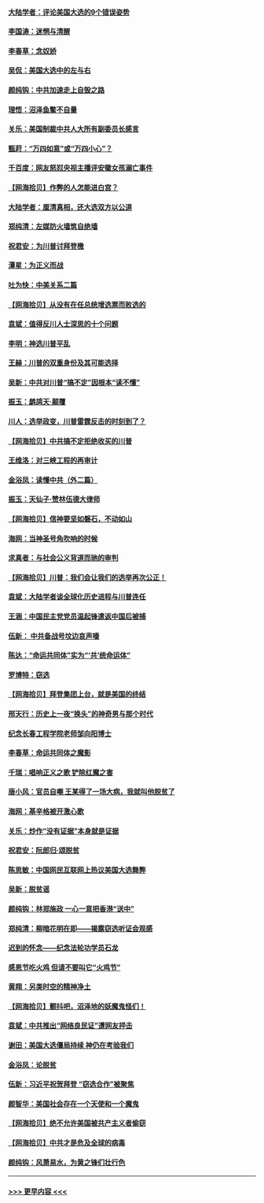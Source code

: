 #### [大陆学者：评论美国大选的9个错误姿势](../pages/nsc993/n12609586.md?t=12102102) 
#### [李国涛：迷惘与清醒](../pages/nsc993/n12607532.md?t=12102102) 
#### [李春草：念奴娇](../pages/nsc993/n12607083.md?t=12102102) 
#### [吴侃：美国大选中的左与右](../pages/nsc993/n12607054.md?t=12102102) 
#### [颜纯钩：中共加速走上自毁之路](../pages/nsc993/n12606473.md?t=12102102) 
#### [理悟：沼泽鱼鳖不自量](../pages/nsc993/n12606454.md?t=12102102) 
#### [关乐：美国制裁中共人大所有副委员长感言](../pages/nsc993/n12606442.md?t=12102102) 
#### [甄莳：“万四如意”或“万四小心”？](../pages/nsc993/n12606091.md?t=12102102) 
#### [千百度：网友怒怼央视主播评安徽女孩溺亡事件](../pages/nsc993/n12605370.md?t=12102102) 
#### [【网海拾贝】作弊的人怎能进白宫？](../pages/nsc993/n12603546.md?t=12102102) 
#### [大陆学者：厘清真相，还大选双方以公道](../pages/nsc993/n12603475.md?t=12102102) 
#### [郑纯清：左媒防火墙筑自绝墙](../pages/nsc993/n12602226.md?t=12102102) 
#### [祝君安：为川普讨拜登檄](../pages/nsc993/n12602199.md?t=12102102) 
#### [潭星：为正义而战](../pages/nsc993/n12600926.md?t=12102102) 
#### [吐为快：中美关系二篇](../pages/nsc993/n12600908.md?t=12102102) 
#### [【网海拾贝】从没有在任总统增选票而败选的](../pages/nsc993/n12600435.md?t=12102102) 
#### [袁斌：值得反川人士深思的十个问题](../pages/nsc993/n12600332.md?t=12102102) 
#### [李明：神选川普平乱](../pages/nsc993/n12599751.md?t=12102102) 
#### [王赫：川普的双重身份及其可能选择](../pages/nsc993/n12599723.md?t=12102102) 
#### [吴新：中共对川普“搞不定”因根本“读不懂”](../pages/nsc993/n12599502.md?t=12102102) 
#### [振玉：鹧鸪天‧颠覆](../pages/nsc993/n12599494.md?t=12102102) 
#### [川人：选举政变，川普雷霆反击的时刻到了？](../pages/nsc993/n12599291.md?t=12102102) 
#### [【网海拾贝】中共搞不定拒绝收买的川普](../pages/nsc993/n12598955.md?t=12102102) 
#### [王维洛：对三峡工程的再审计](../pages/nsc993/n12598436.md?t=12102102) 
#### [金浴凤：读懂中共（外二篇）](../pages/nsc993/n12597943.md?t=12102102) 
#### [振玉：天仙子‧赞林伍德大律师](../pages/nsc993/n12597929.md?t=12102102) 
#### [【网海拾贝】信神要坚如磐石，不动如山](../pages/nsc993/n12597901.md?t=12102102) 
#### [海网：当神圣号角吹响的时候](../pages/nsc993/n12595891.md?t=12102102) 
#### [求真者：与社会公义背道而驰的审判](../pages/nsc993/n12595868.md?t=12102102) 
#### [【网海拾贝】川普：我们会让我们的选举再次公正！](../pages/nsc993/n12594930.md?t=12102102) 
#### [袁斌：大陆学者谈全球化历史进程与川普连任](../pages/nsc993/n12594690.md?t=12102102) 
#### [王涵：中国民主党党员温起锋遣返中国后被捕](../pages/nsc993/n12594540.md?t=12102102) 
#### [伍新： 中共备战号坟边哀声嚎](../pages/nsc993/n12593086.md?t=12102102) 
#### [陈达：“命运共同体”实为“‘共’统命运体”](../pages/nsc993/n12590865.md?t=12102102) 
#### [罗博特：窃选](../pages/nsc993/n12590619.md?t=12102102) 
#### [【网海拾贝】拜登集团上台，就是美国的终结](../pages/nsc993/n12589725.md?t=12102102) 
#### [邢天行：历史上一夜“换头”的神奇男与那个时代](../pages/nsc993/n12589424.md?t=12102102) 
#### [纪念长春工程学院老师邹向阳博士](../pages/nsc993/n12585390.md?t=12102102) 
#### [李春草：命运共同体之魔影](../pages/nsc993/n12585026.md?t=12102102) 
#### [千瑞：唱响正义之歌 铲除红魔之害](../pages/nsc993/n12585002.md?t=12102102) 
#### [唐小风：官员自嘲 王某得了一场大病，我就叫他脱贫了](../pages/nsc993/n12584981.md?t=12102102) 
#### [海网：基辛格被开激心歌](../pages/nsc993/n12584946.md?t=12102102) 
#### [关乐：炒作“没有证据”本身就是证据](../pages/nsc993/n12583146.md?t=12102102) 
#### [祝君安：阮郎归‧颂脱贫](../pages/nsc993/n12583119.md?t=12102102) 
#### [陈思敏：中国网民互联网上热议美国大选舞弊](../pages/nsc993/n12582845.md?t=12102102) 
#### [吴新：脱贫谣](../pages/nsc993/n12580839.md?t=12102102) 
#### [颜纯钩：林郑施政 一心一意把香港“送中”](../pages/nsc993/n12580805.md?t=12102102) 
#### [郑纯清：柳暗花明在即——揭露窃选听证会观感](../pages/nsc993/n12580795.md?t=12102102) 
#### [迟到的怀念——纪念法轮功学员石龙](../pages/nsc993/n12580245.md?t=12102102) 
#### [感恩节吃火鸡  但请不要叫它“火鸡节”](../pages/nsc993/n12580252.md?t=12102102) 
#### [黄翔：另类时空的精神净土](../pages/nsc993/n12578638.md?t=12102102) 
#### [【网海拾贝】颤抖吧，沼泽地的妖魔鬼怪们！](../pages/nsc993/n12578552.md?t=12102102) 
#### [袁斌：中共推出“网络良民证”遭网友抨击](../pages/nsc993/n12578511.md?t=12102102) 
#### [谢田：美国大选僵局持续 神仍在考验我们](../pages/nsc993/n12577432.md?t=12102102) 
#### [金浴凤：论脱贫](../pages/nsc993/n12576386.md?t=12102102) 
#### [伍新：习近平祝贺拜登 “窃选合作”被聚焦](../pages/nsc993/n12576358.md?t=12102102) 
#### [颜智华：美国社会存在一个天使和一个魔鬼](../pages/nsc993/n12574299.md?t=12102102) 
#### [【网海拾贝】绝不允许美国被共产主义者偷窃](../pages/nsc993/n12573396.md?t=12102102) 
#### [【网海拾贝】中共才是危及全球的病毒](../pages/nsc993/n12571204.md?t=12102102) 
#### [颜纯钩：风萧易水，为黄之锋们壮行色](../pages/nsc993/n12571487.md?t=12102102) 

----
#### [ >>> 更早内容 <<< ](../indexes/nsc993-earlier.md)

